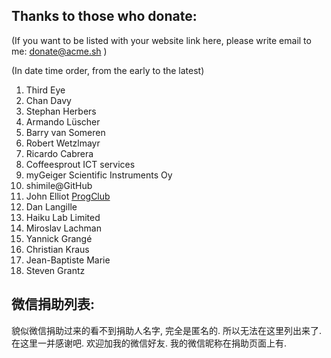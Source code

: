 ## Thanks to those who donate:

(If you want to be listed with your website link here, please write email to me: donate@acme.sh )

(In date time order, from the early to the latest)

1. Third Eye
1. Chan Davy
1. Stephan Herbers
1. Armando Lüscher
1. Barry van Someren
1. Robert Wetzlmayr
1. Ricardo Cabrera
1. Coffeesprout ICT services
1. myGeiger Scientific Instruments Oy
1. shimile@GitHub
1. John Elliot <a href="https://www.progclub.org/">ProgClub</a>
1. Dan Langille
1. Haiku Lab Limited
1. Miroslav Lachman
1. Yannick Grangé
1. Christian Kraus
1. Jean-Baptiste Marie
1. Steven Grantz




## 微信捐助列表:

貌似微信捐助过来的看不到捐助人名字, 完全是匿名的. 所以无法在这里列出来了.
在这里一并感谢吧. 欢迎加我的微信好友. 我的微信昵称在捐助页面上有.



